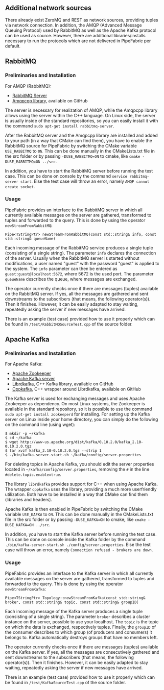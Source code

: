 ## Additional network sources ##

There already exist ZeroMQ and REST as network sources, providing tuples via network connection.
In addition, the AMQP (Advanced Message Queuing Protocol) used by RabbitMQ as well as the Apache
Kafka protocol can be used as source. However, there are additional libraries/installs necessary to
run the protocols which are not delivered in PipeFabric per default.

## RabbitMQ ##

### Preliminaries and Installation ###

For AMQP (RabbitMQ):
 + [RabbitMQ Server](https://www.rabbitmq.com/download.html)
 + [Amqpcpp library](https://github.com/akalend/amqpcpp), available on GitHub

The server is necessary for realization of AMQP, while the Amqpcpp library allows using the server
within the C++ language. On Linux side, the server is usually inside of the standard repositories,
so you can easily install it with the command `sudo apt-get install rabbitmq-server`.

After the RabbitMQ server and the Amqpcpp library are installed and added to your path (in a way
that CMake can find them), you have to enable the RabbitMQ source for PipeFabric by switching the
CMake variable `USE_RABBITMQ` to `ON`. This can be done manually in the CMakeLists.txt file in the
src folder or by passing `-DUSE_RABBITMQ=ON` to cmake, like `cmake -DUSE_RABBITMQ=ON ../src`.

In addition, you have to start the RabbitMQ server before running the test case. This can be done
on console by the command `service rabbitmq-server start`. Else the test case will throw an error,
namely `AMQP cannot create socket`.

### Usage ###

PipeFabric provides an interface to the RabbitMQ server in which all currently available messages
on the server are gathered, transformed to tuples and forwarded to the query. This is done by using
the operator `newStreamFromRabbitMQ`:

`Pipe<TStringPtr> newStreamFromRabbitMQ(const std::string& info, const std::string& queueName)`

Each incoming message of the RabbitMQ service produces a single tuple (consisting of a single
string). The parameter `info` declares the connection of the server. Usually when the RabbitMQ
server is started without modifications, a user named "guest" with the password "guest" is applied
to the system. The `info` parameter can then be entered as `guest:guest@localhost:5672`, where 5672
is the used port. The parameter `queueName` describes the queue, where messages are exchanged.

The operator currently checks once if there are messages (tuples) available on the RabbitMQ server.
If yes, all the messages are gathered and sent downstreams to the subscribers (that means, the
following operator(s)). Then it finishes. However, it can be easily adapted to stay waiting,
repeatedly asking the server if new messages have arrived.

There is an example (test case) provided how to use it properly which can be found in
`/test/RabbitMQSourceTest.cpp` of the source folder.

## Apache Kafka ##

### Preliminaries and Installation ###

For Apache Kafka:
 + [Apache Zookeeper](https://zookeeper.apache.org/)
 + [Apache Kafka server](https://kafka.apache.org/downloads)
 + [Librdkafka](https://github.com/edenhill/librdkafka), C++ Kafka library, available on GitHub
 + [Cppkafka](https://github.com/mfontanini/cppkafka), C++ wrapper around Librdkafka, available on GitHub

The Kafka server is used for exchanging messages and uses Apache Zookeeper as dependency. On most
Linux systems, the Zookeeper is available in the standard repository, so it is possible to use the
command `sudo apt-get install zookeeperd` for installing. For setting up the Kafka server on Linux
inside your home directory, you can simply do the following on the command line (using wget):

```
$ mkdir -p ~/kafka
$ cd ~/kafka
$ wget http://www-us.apache.org/dist/kafka/0.10.2.0/kafka_2.10-0.10.2.0.tgz
$ tar xvzf kafka_2.10-0.10.2.0.tgz --strip 1
$ ./bin/kafka-server-start.sh ~/kafka/config/server.properties
```

For deleting topics in Apache Kafka, you should edit the server properties located in
`~/kafka/config/server.properties`, removing the `#` in the line `#delete.topic.enable=true`.

The library `librdkafka` provides support for C++ when using Apache Kafka. The wrapper `cppkafka`
uses the library, providing a much more userfriendly utilization. Both have to be installed in a
way that CMake can find them (libraries and headers).

Apache Kafka is then enabled in PipeFabric by switching the CMake variable `USE_KAFKA` to `ON`.
This can be done manually in the CMakeLists.txt file in the src folder or by passing
`-DUSE_KAFKA=ON` to cmake, like `cmake -DUSE_KAFKA=ON ../src`.

In addition, you have to start the Kafka server before running the test case. This can be done
on console inside the Kafka folder by the command
`./bin/kafka-server-start.sh ./config/server.properties`. Else the test case will throw an error,
namely `Connection refused - brokers are down`.

### Usage ###

PipeFabric provides an interface to the Kafka server in which all currently available messages
on the server are gathered, transformed to tuples and forwarded to the query. This is done by using
the operator `newStreamFromKafka`:

`Pipe<TStringPtr> Topology::newStreamFromKafka(const std::string& broker, const std::string& topic, const std::string& groupID)`

Each incoming message of the Kafka server produces a single tuple (consisting of a single string).
The parameter `broker` describes a cluster instance on the server, possible to use your localhost.
The `topic` is the topic on which the data is exchanged, respectively tuples. Finally, the
`groupID` of the consumer describes to which group (of producers and consumers) it belongs to.
Kafka automatically destroys groups that have no members left.

The operator currently checks once if there are messages (tuples) available on the Kafka server.
If yes, all the messages are consecutively gathered and sent downstreams to the subscribers (that
means, the following operator(s)). Then it finishes. However, it can be easily adapted to stay
waiting, repeatedly asking the server if new messages have arrived.

There is an example (test case) provided how to use it properly which can be found in
`/test/KafkaSourceTest.cpp` of the source folder.

